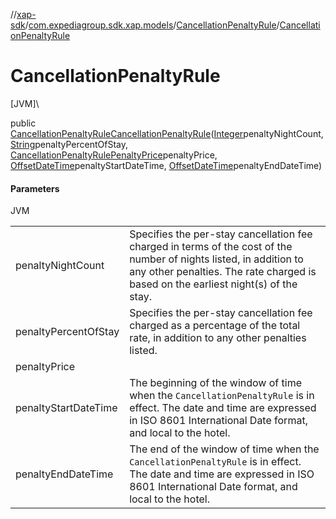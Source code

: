//[xap-sdk](../../../index.md)/[com.expediagroup.sdk.xap.models](../index.md)/[CancellationPenaltyRule](index.md)/[CancellationPenaltyRule](-cancellation-penalty-rule.md)

# CancellationPenaltyRule

[JVM]\

public [CancellationPenaltyRule](index.md)[CancellationPenaltyRule](-cancellation-penalty-rule.md)([Integer](https://docs.oracle.com/javase/8/docs/api/java/lang/Integer.html)penaltyNightCount, [String](https://docs.oracle.com/javase/8/docs/api/java/lang/String.html)penaltyPercentOfStay, [CancellationPenaltyRulePenaltyPrice](../-cancellation-penalty-rule-penalty-price/index.md)penaltyPrice, [OffsetDateTime](https://docs.oracle.com/javase/8/docs/api/java/time/OffsetDateTime.html)penaltyStartDateTime, [OffsetDateTime](https://docs.oracle.com/javase/8/docs/api/java/time/OffsetDateTime.html)penaltyEndDateTime)

#### Parameters

JVM

| | |
|---|---|
| penaltyNightCount | Specifies the per-stay cancellation fee charged in terms of the cost of the number of nights listed, in addition to any other penalties. The rate charged is based on the earliest night(s) of the stay. |
| penaltyPercentOfStay | Specifies the per-stay cancellation fee charged as a percentage of the total rate, in addition to any other penalties listed. |
| penaltyPrice |
| penaltyStartDateTime | The beginning of the window of time when the `CancellationPenaltyRule` is in effect.  The date and time are expressed in ISO 8601 International Date format, and local to the hotel. |
| penaltyEndDateTime | The end of the window of time when the `CancellationPenaltyRule` is in effect.  The date and time are expressed in ISO 8601 International Date format, and local to the hotel. |
